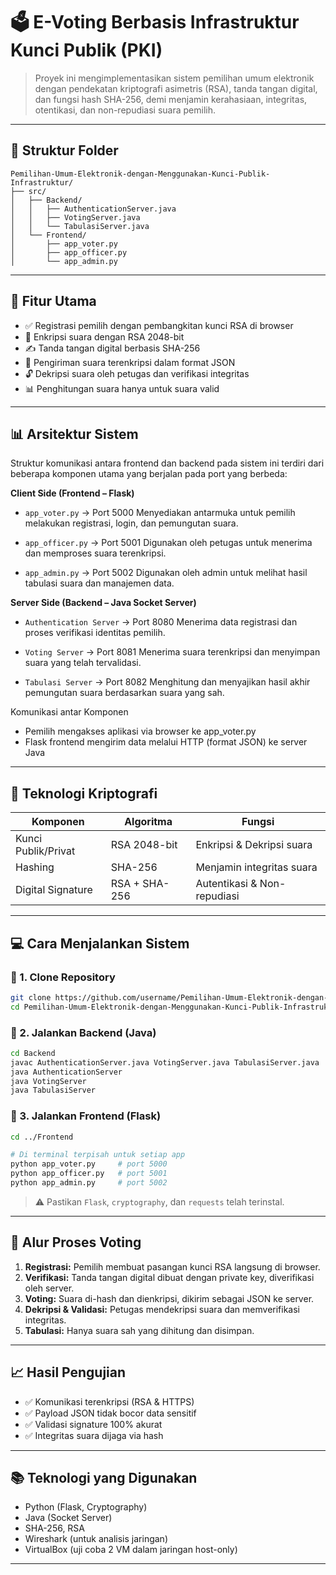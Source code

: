 # 🗳️ E-Voting Berbasis Infrastruktur Kunci Publik (PKI)

> Proyek ini mengimplementasikan sistem pemilihan umum elektronik dengan pendekatan kriptografi asimetris (RSA), tanda tangan digital, dan fungsi hash SHA-256, demi menjamin kerahasiaan, integritas, otentikasi, dan non-repudiasi suara pemilih.

---

## 📁 Struktur Folder

```
Pemilihan-Umum-Elektronik-dengan-Menggunakan-Kunci-Publik-Infrastruktur/
├── src/
│   ├── Backend/
│   │   ├── AuthenticationServer.java
│   │   ├── VotingServer.java
│   │   └── TabulasiServer.java
│   └── Frontend/
│       ├── app_voter.py
│       ├── app_officer.py
│       └── app_admin.py
```

---

## 📌 Fitur Utama

- ✅ Registrasi pemilih dengan pembangkitan kunci RSA di browser
- 🔐 Enkripsi suara dengan RSA 2048-bit
- ✍️ Tanda tangan digital berbasis SHA-256
- 📩 Pengiriman suara terenkripsi dalam format JSON
- 🔓 Dekripsi suara oleh petugas dan verifikasi integritas
- 📊 Penghitungan suara hanya untuk suara valid

---

## 📊 Arsitektur Sistem 

Struktur komunikasi antara frontend dan backend pada sistem ini terdiri dari beberapa komponen utama yang berjalan pada port yang berbeda:

**Client Side (Frontend – Flask)**
- `app_voter.py`   → Port 5000
  Menyediakan antarmuka untuk pemilih melakukan registrasi, login, dan pemungutan suara.

- `app_officer.py` → Port 5001
  Digunakan oleh petugas untuk menerima dan memproses suara terenkripsi.

- `app_admin.py`   → Port 5002
  Digunakan oleh admin untuk melihat hasil tabulasi suara dan manajemen data.

**Server Side (Backend – Java Socket Server)**
- `Authentication Server` → Port 8080
  Menerima data registrasi dan proses verifikasi identitas pemilih.

- `Voting Server`         → Port 8081
  Menerima suara terenkripsi dan menyimpan suara yang telah tervalidasi.

- `Tabulasi Server`       → Port 8082
  Menghitung dan menyajikan hasil akhir pemungutan suara berdasarkan suara yang sah.

Komunikasi antar Komponen
- Pemilih mengakses aplikasi via browser ke app_voter.py
- Flask frontend mengirim data melalui HTTP (format JSON) ke server Java

 

---

## 🔐 Teknologi Kriptografi

| Komponen            | Algoritma       | Fungsi                                         |
|---------------------|------------------|------------------------------------------------|
| Kunci Publik/Privat | RSA 2048-bit     | Enkripsi & Dekripsi suara                      |
| Hashing             | SHA-256          | Menjamin integritas suara                     |
| Digital Signature   | RSA + SHA-256    | Autentikasi & Non-repudiasi                   |

---

## 💻 Cara Menjalankan Sistem

### 🧪 1. Clone Repository

```bash
git clone https://github.com/username/Pemilihan-Umum-Elektronik-dengan-Menggunakan-Kunci-Publik-Infrastruktur.git
cd Pemilihan-Umum-Elektronik-dengan-Menggunakan-Kunci-Publik-Infrastruktur/src
```

### 🧪 2. Jalankan Backend (Java)

```bash
cd Backend
javac AuthenticationServer.java VotingServer.java TabulasiServer.java
java AuthenticationServer
java VotingServer
java TabulasiServer
```

### 🧪 3. Jalankan Frontend (Flask)

```bash
cd ../Frontend

# Di terminal terpisah untuk setiap app
python app_voter.py     # port 5000
python app_officer.py   # port 5001
python app_admin.py     # port 5002
```

> ⚠️ Pastikan `Flask`, `cryptography`, dan `requests` telah terinstal.

---

## 🔄 Alur Proses Voting

1. **Registrasi:** Pemilih membuat pasangan kunci RSA langsung di browser.
2. **Verifikasi:** Tanda tangan digital dibuat dengan private key, diverifikasi oleh server.
3. **Voting:** Suara di-hash dan dienkripsi, dikirim sebagai JSON ke server.
4. **Dekripsi & Validasi:** Petugas mendekripsi suara dan memverifikasi integritas.
5. **Tabulasi:** Hanya suara sah yang dihitung dan disimpan.

---

## 📈 Hasil Pengujian

- ✅ Komunikasi terenkripsi (RSA & HTTPS)
- ✅ Payload JSON tidak bocor data sensitif
- ✅ Validasi signature 100% akurat
- ✅ Integritas suara dijaga via hash

---

## 📚 Teknologi yang Digunakan

- Python (Flask, Cryptography)
- Java (Socket Server)
- SHA-256, RSA
- Wireshark (untuk analisis jaringan)
- VirtualBox (uji coba 2 VM dalam jaringan host-only)

---
